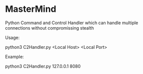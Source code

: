 # MasterMind
Python Command and Control Handler which can handle multiple connections without compromissing stealth


Usage: 

python3 C2Handler.py \<Local Host\> \<Local Port\>


Example:

python3 C2Handler.py 127.0.0.1 8080
